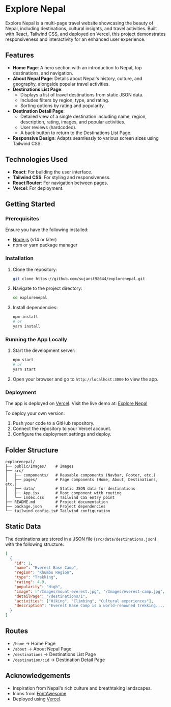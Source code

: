 # Explore Nepal

Explore Nepal is a multi-page travel website showcasing the beauty of Nepal, including destinations, cultural insights, and travel activities. Built with React, Tailwind CSS, and deployed on Vercel, this project demonstrates responsiveness and interactivity for an enhanced user experience.

## Features

- **Home Page**: A hero section with an introduction to Nepal, top destinations, and navigation.
- **About Nepal Page**: Details about Nepal's history, culture, and geography, alongside popular travel activities.
- **Destinations List Page**:
  - Displays a list of travel destinations from static JSON data.
  - Includes filters by region, type, and rating.
  - Sorting options by rating and popularity.
- **Destination Detail Page**:
  - Detailed view of a single destination including name, region, description, rating, images, and popular activities.
  - User reviews (hardcoded).
  - A back button to return to the Destinations List Page.
- **Responsive Design**: Adapts seamlessly to various screen sizes using Tailwind CSS.

## Technologies Used

- **React**: For building the user interface.
- **Tailwind CSS**: For styling and responsiveness.
- **React Router**: For navigation between pages.
- **Vercel**: For deployment.

## Getting Started

### Prerequisites

Ensure you have the following installed:
- [Node.js](https://nodejs.org/) (v14 or later)
- npm or yarn package manager

### Installation

1. Clone the repository:
   ```bash
   git clone https://github.com/sujanst98644/explorenepal.git
   ```
2. Navigate to the project directory:
   ```bash
   cd explorenepal
   ```
3. Install dependencies:
   ```bash
   npm install
   # or
   yarn install
   ```

### Running the App Locally

1. Start the development server:
   ```bash
   npm start
   # or
   yarn start
   ```
2. Open your browser and go to `http://localhost:3000` to view the app.

### Deployment

The app is deployed on [Vercel](https://vercel.com). Visit the live demo at: [Explore Nepal](https://explorenepal.vercel.app/)

To deploy your own version:
1. Push your code to a GitHub repository.
2. Connect the repository to your Vercel account.
3. Configure the deployment settings and deploy.

## Folder Structure

```
explorenepal/
├── public/Images/    # Images 
├── src/
│   ├── components/   # Reusable components (Navbar, Footer, etc.)
│   ├── pages/        # Page components (Home, About, Destinations, etc.)
│   ├── data/         # Static JSON data for destinations
│   ├── App.jsx       # Root component with routing
│   └── index.css     # Tailwind CSS entry point
├── README.md         # Project documentation
├── package.json      # Project dependencies
└── tailwind.config.js# Tailwind configuration
```

## Static Data

The destinations are stored in a JSON file (`src/data/destinations.json`) with the following structure:
```json
[
  {
    "id": 1,
    "name": "Everest Base Camp",
    "region": "Khumbu Region",
    "type": "Trekking",
    "rating": 4.9,
    "popularity": "High",
    "image": ["/Images/mount-everest.jpg", "/Images/everest-camp.jpg", "/Images/kalapathar.jpeg"],
    "detailPage": "/destinations/1",
    "activities": ["Hiking", "Climbing", "Cultural experiences"],
    "description": "Everest Base Camp is a world-renowned trekking..............."
  }
]
```

## Routes

- `/home` → Home Page
- `/about` → About Nepal Page
- `/destinations` → Destinations List Page
- `/destination/:id` → Destination Detail Page

## Acknowledgements

- Inspiration from Nepal's rich culture and breathtaking landscapes.
- Icons from [FontAwesome](https://fontawesome.com).
- Deployed using [Vercel](https://vercel.com).
